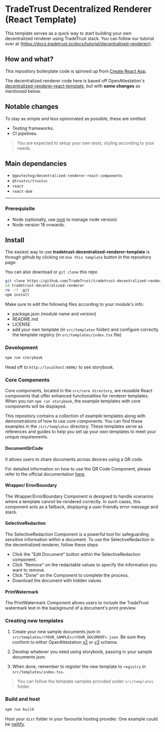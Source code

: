 # TradeTrust Decentralized Renderer (React Template)

This template serves as a quick way to start building your own decentralized renderer using TradeTrust stack. You can follow our tutorial over at (https://docs.tradetrust.io/docs/tutorial/decentralised-renderer/).

## How and what?

This repository boilerplate code is spinned up from [Create React App](https://github.com/facebook/create-react-app).

The decentralized renderer code here is based off OpenAttestation's [decentralized-renderer-react-template](https://github.com/Open-Attestation/decentralized-renderer-react-template), but with **some changes** as mentioned below.

## Notable changes

To stay as simple and less opinionated as possible, these are omitted:

- Testing frameworks.
- CI pipelines.

> You are expected to setup your own tests, styling according to your needs.

## Main dependancies

- `@govtechsg/decentralized-renderer-react-components`
- `@trustvc/trustvc`
- `react`
- `react-dom`

---

### Prerequisite

- Node (optionally, use [nvm](https://github.com/nvm-sh/nvm) to manage node version)
- Node version 18 onwards.

## Install

The easiest way to use **tradetrust-decentralized-renderer-template** is through github by clicking on `Use this template` button in the repository page.

You can also download or `git clone` this repo

```sh
git clone https://github.com/TradeTrust/tradetrust-decentralized-renderer.git
cd tradetrust-decentralized-renderer
rm -rf .git
npm install
```

Make sure to edit the following files according to your module's info:

- package.json (module name and version)
- README.md
- LICENSE
- add your own template (in `src/templates` folder) and configure correctly the template registry (in `src/templates/index.tsx` file)

### Development

```sh
npm run storybook
```

Head off to `http://localhost:6006/` to see storybook.

### Core Components

Core components, located in the `src/core directory`, are reusable React components that offer enhanced functionalities for renderer templates. When you run `npm run storybook`, the example templates with core components will be displayed.

This repository contains a collection of example templates along with demonstrations of how to use core components. You can find these examples in the `/src/templates` directory. These templates serve as references and guides to help you set up your own templates to meet your unique requirements.

#### DocumentQrCode

It allows users to share documents across devices using a QR code.

For detailed information on how to use the QR Code Component, please refer to the official documentation [here](https://docs.tradetrust.io/docs/reference/tradetrust-website/qr-code/).

#### Wrapper/ ErrorBoundary

The Wrapper/ErrorBoundary Component is designed to handle scenarios where a template cannot be rendered correctly. In such cases, this component acts as a fallback, displaying a user-friendly error message and stack.

#### SelectiveRedaction

The SelectiveRedaction Component is a powerful tool for safeguarding sensitive information within a document. To use the SelectiveRedaction in the decentralized renderer, follow these steps

- Click the "Edit Document" button within the SelectiveRedaction component.
- Click "Remove" on the redactable values to specify the information you want to remove.
- Click "Done" on the Component to complete the process.
- Download the document with hidden values

#### PrintWatermark

The PrintWatermark Component allows users to include the TradeTrust watermark text in the background of a document's print preview.

### Creating new templates

1. Create your new sample documents json in `src/templates/<YOUR_SAMPLE>/<YOUR_DOCUMENT>.json`. Be sure they conform to either OpenAttestation [v2](https://schema.openattestation.com/2.0/schema.json) or [v3](https://schema.openattestation.com/3.0/schema.json) schema.

2. Develop whatever you need using storybook, passing in your sample documents json.

3. When done, remember to register the new template to `registry` in `src/templates/index.tsx`.

> You can follow the template samples provided under `src/templates` folder.

### Build and host

```sh
npm run build
```

Host your `dist` folder in your favourite hosting provider. One example could be [netlify](https://www.netlify.com/).
